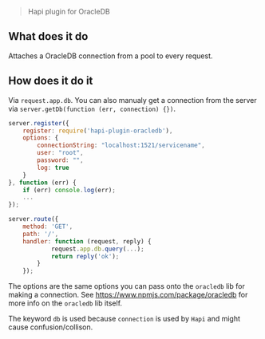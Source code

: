 > Hapi plugin for OracleDB


## What does it do
Attaches a OracleDB connection from a pool to every request.

## How does it do it
Via `request.app.db`. You can also manualy get a connection from the server via `server.getDb(function (err, connection) {})`.

```javascript
server.register({
	register: require('hapi-plugin-oracledb'),
	options: {
		connectionString: "localhost:1521/servicename",
		user: "root",
		password: "",
		log: true
	}
}, function (err) {
	if (err) console.log(err);
	...
});

server.route({ 
	method: 'GET', 
	path: '/', 
	handler: function (request, reply) { 
			request.app.db.query(...);
			return reply('ok'); 
		} 
	});
```

The options are the same options you can pass onto the `oracledb` lib for making a connection. See https://www.npmjs.com/package/oracledb for more info on the `oracledb` lib itself.

The keyword `db` is used because `connection` is used by `Hapi` and might cause confusion/collison.


